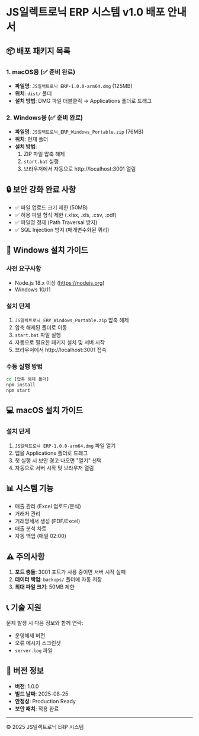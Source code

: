 # JS일렉트로닉 ERP 시스템 v1.0 배포 안내서

## 📦 배포 패키지 목록

### 1. macOS용 (✅ 준비 완료)
- **파일명**: `JS일렉트로닉 ERP-1.0.0-arm64.dmg` (125MB)
- **위치**: `dist/` 폴더
- **설치 방법**: DMG 파일 더블클릭 → Applications 폴더로 드래그

### 2. Windows용 (✅ 준비 완료)
- **파일명**: `JS일렉트로닉_ERP_Windows_Portable.zip` (76MB)  
- **위치**: 현재 폴더
- **설치 방법**: 
  1. ZIP 파일 압축 해제
  2. `start.bat` 실행
  3. 브라우저에서 자동으로 http://localhost:3001 열림

## 🔒 보안 강화 완료 사항
- ✅ 파일 업로드 크기 제한 (50MB)
- ✅ 허용 파일 형식 제한 (.xlsx, .xls, .csv, .pdf)
- ✅ 파일명 정제 (Path Traversal 방지)
- ✅ SQL Injection 방지 (매개변수화된 쿼리)

## 🚀 Windows 설치 가이드

### 사전 요구사항
- Node.js 18.x 이상 (https://nodejs.org)
- Windows 10/11

### 설치 단계
1. `JS일렉트로닉_ERP_Windows_Portable.zip` 압축 해제
2. 압축 해제된 폴더로 이동
3. `start.bat` 파일 실행
4. 자동으로 필요한 패키지 설치 및 서버 시작
5. 브라우저에서 http://localhost:3001 접속

### 수동 실행 방법
```cmd
cd [압축 해제 폴더]
npm install
npm start
```

## 💻 macOS 설치 가이드

### 설치 단계
1. `JS일렉트로닉 ERP-1.0.0-arm64.dmg` 파일 열기
2. 앱을 Applications 폴더로 드래그
3. 첫 실행 시 보안 경고 나오면 "열기" 선택
4. 자동으로 서버 시작 및 브라우저 열림

## 📊 시스템 기능
- 매출 관리 (Excel 업로드/분석)
- 거래처 관리
- 거래명세서 생성 (PDF/Excel)
- 매출 분석 차트
- 자동 백업 (매일 02:00)

## ⚠️ 주의사항
1. **포트 충돌**: 3001 포트가 사용 중이면 서버 시작 실패
2. **데이터 백업**: `backups/` 폴더에 자동 저장
3. **최대 파일 크기**: 50MB 제한

## 📞 기술 지원
문제 발생 시 다음 정보와 함께 연락:
- 운영체제 버전
- 오류 메시지 스크린샷
- `server.log` 파일

## 📝 버전 정보
- **버전**: 1.0.0
- **빌드 날짜**: 2025-08-25
- **안정성**: Production Ready
- **보안 패치**: 적용 완료

---
© 2025 JS일렉트로닉 ERP 시스템